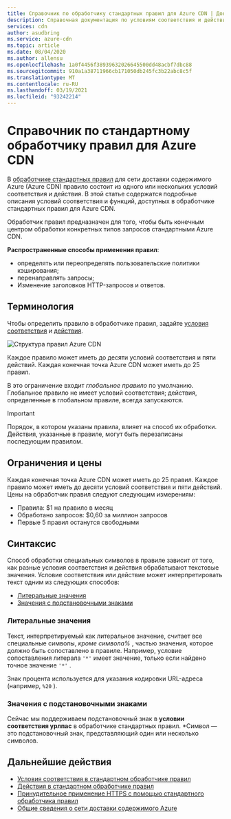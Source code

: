 ```yaml
---
title: Справочник по обработчику стандартных правил для Azure CDN | Документация Майкрософт
description: Справочная документация по условиям соответствия и действиям в стандартном обработчике правил для сети доставки содержимого Azure (Azure CDN).
services: cdn
author: asudbring
ms.service: azure-cdn
ms.topic: article
ms.date: 08/04/2020
ms.author: allensu
ms.openlocfilehash: 1a0f4456f38939632026645500dd48acbf7dbc88
ms.sourcegitcommit: 910a1a38711966cb171050db245fc3b22abc8c5f
ms.translationtype: MT
ms.contentlocale: ru-RU
ms.lasthandoff: 03/19/2021
ms.locfileid: "93242214"
---
```

# <a name="standard-rules-engine-reference-for-azure-cdn"></a>Справочник по стандартному обработчику правил для Azure CDN

В [обработчике стандартных правил](cdn-standard-rules-engine.md) для сети доставки содержимого Azure (Azure CDN) правило состоит из одного или нескольких условий соответствия и действия. В этой статье содержатся подробные описания условий соответствия и функций, доступных в обработчике стандартных правил для Azure CDN.

Обработчик правил предназначен для того, чтобы быть конечным центром обработки конкретных типов запросов стандартными Azure CDN.

**Распространенные способы применения правил**:

- определять или переопределять пользовательские политики кэширования;
- перенаправлять запросы;
- Изменение заголовков HTTP-запросов и ответов.

## <a name="terminology"></a>Терминология

Чтобы определить правило в обработчике правил, задайте [условия соответствия](cdn-standard-rules-engine-match-conditions.md) и [действия](cdn-standard-rules-engine-actions.md).

 ![Структура правил Azure CDN](./media/cdn-standard-rules-engine-reference/cdn-rules-structure.png)

Каждое правило может иметь до десяти условий соответствия и пяти действий. Каждая конечная точка Azure CDN может иметь до 25 правил. 

В это ограничение входит *глобальное правило* по умолчанию. Глобальное правило не имеет условий соответствия; действия, определенные в глобальном правиле, всегда запускаются.

   > [!IMPORTANT]
   > Порядок, в котором указаны правила, влияет на способ их обработки. Действия, указанные в правиле, могут быть перезаписаны последующим правилом.

## <a name="limits-and-pricing"></a>Ограничения и цены 

Каждая конечная точка Azure CDN может иметь до 25 правил. Каждое правило может иметь до десяти условий соответствия и пяти действий. Цены на обработчик правил следуют следующим измерениям: 
- Правила: $1 на правило в месяц 
- Обработано запросов: $0,60 за миллион запросов
- Первые 5 правил останутся свободными

## <a name="syntax"></a>Синтаксис

Способ обработки специальных символов в правиле зависит от того, как разные условия соответствия и действия обрабатывают текстовые значения. Условие соответствия или действие может интерпретировать текст одним из следующих способов:

- [Литеральные значения](#literal-values)
- [Значения с подстановочными знаками](#wildcard-values)


### <a name="literal-values"></a>Литеральные значения

Текст, интерпретируемый как литеральное значение, считает все специальные символы, *кроме символа%* , частью значения, которое должно быть сопоставлено в правиле. Например, условие сопоставления литерала `'*'` имеет значение, только если найдено точное значение `'*'` .

Знак процента используется для указания кодировки URL-адреса (например, `%20` ).

### <a name="wildcard-values"></a>Значения с подстановочными знаками

Сейчас мы поддерживаем подстановочный знак в **условии соответствия урлпас** в обработчике стандартных правил. \*Символ — это подстановочный знак, представляющий один или несколько символов. 

## <a name="next-steps"></a>Дальнейшие действия

- [Условия соответствия в стандартном обработчике правил](cdn-standard-rules-engine-match-conditions.md)
- [Действия в стандартном обработчике правил](cdn-standard-rules-engine-actions.md)
- [Принудительное применение HTTPS с помощью стандартного обработчика правил](cdn-standard-rules-engine.md)
- [Общие сведения о сети доставки содержимого Azure](cdn-overview.md)
